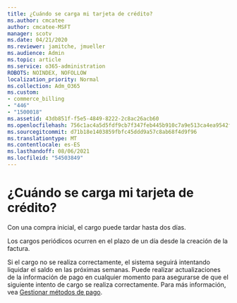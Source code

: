 ```yaml
---
title: ¿Cuándo se carga mi tarjeta de crédito?
ms.author: cmcatee
author: cmcatee-MSFT
manager: scotv
ms.date: 04/21/2020
ms.reviewer: jamitche, jmueller
ms.audience: Admin
ms.topic: article
ms.service: o365-administration
ROBOTS: NOINDEX, NOFOLLOW
localization_priority: Normal
ms.collection: Adm_O365
ms.custom:
- commerce_billing
- "446"
- "1500018"
ms.assetid: 43db851f-f5e5-4849-8222-2c8ac26acb60
ms.openlocfilehash: 756c1ac4a5d5fdf9cb7f347feb445b910c7a9e513ca4ea9542f5e1fbb08c954f
ms.sourcegitcommit: d71b18e1403859fbfc45ddd9a57c8ab68f4d9f96
ms.translationtype: MT
ms.contentlocale: es-ES
ms.lasthandoff: 08/06/2021
ms.locfileid: "54503849"
---
```

# <a name="when-is-my-credit-card-charged"></a>¿Cuándo se carga mi tarjeta de crédito?

Con una compra inicial, el cargo puede tardar hasta dos días.
  
Los cargos periódicos ocurren en el plazo de un día desde la creación de la factura.
  
Si el cargo no se realiza correctamente, el sistema seguirá intentando liquidar el saldo en las próximas semanas. Puede realizar actualizaciones de la información de pago en cualquier momento para asegurarse de que el siguiente intento de cargo se realiza correctamente. Para más información, vea [Gestionar métodos de pago](/microsoft-365/commerce/billing-and-payments/manage-payment-methods).